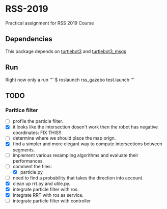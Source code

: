 # RSS-2019
Practical assignment for RSS 2019 Course

## Dependencies

This package depends on [turtlebot3](https://github.com/ROBOTIS-GIT/turtlebot3) and [turtlebot3_msgs](https://github.com/ROBOTIS-GIT/turtlebot3_msgs)

## Run

Right now only a run
      '''
      $ roslaunch rss_gazebo test.launch
      '''


## TODO

### Paritlce filter

 - [ ] profile the particle filter.
 - [x] it looks like the intersection dosen't work then the robot has negative coordinates: FIX THIS!!
 - [ ] determine where we should place the map orign.
 - [X] find a simpler and more elegant way to compute intersections between segments.
 - [ ] implement various resampling algorithms and evaluate their performances.
 - [ ] comment the files:
      * [x] particle.py
 - [ ] need to find a probability that takes the direction into account.
 - [X] clean up rrt.py and utile.py.
 - [X] integrate particle filter with ros.
 - [X] integrate RRT with ros as service.
 - [ ] integrate particle filter with controller
